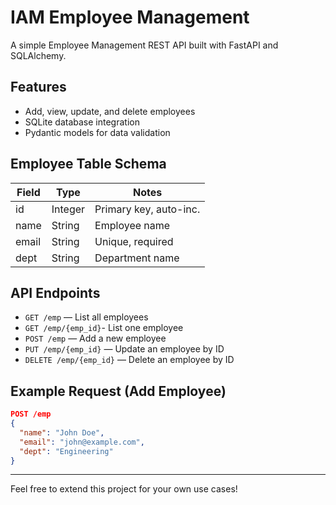 # IAM Employee Management

A simple Employee Management REST API built with FastAPI and SQLAlchemy.

## Features
- Add, view, update, and delete employees
- SQLite database integration
- Pydantic models for data validation

## Employee Table Schema

| Field | Type    | Notes                  |
|-------|---------|------------------------|
| id    | Integer | Primary key, auto-inc. |
| name  | String  | Employee name          |
| email | String  | Unique, required       |
| dept  | String  | Department name        |

## API Endpoints

- `GET /emp` — List all employees
- `GET /emp/{emp_id}`- List one employee
- `POST /emp` — Add a new employee
- `PUT /emp/{emp_id}` — Update an employee by ID
- `DELETE /emp/{emp_id}` — Delete an employee by ID

## Example Request (Add Employee)
```json
POST /emp
{
  "name": "John Doe",
  "email": "john@example.com",
  "dept": "Engineering"
}
```

---

Feel free to extend this project for your own use cases! 